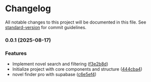 # Changelog

All notable changes to this project will be documented in this file. See [standard-version](https://github.com/conventional-changelog/standard-version) for commit guidelines.

### 0.0.1 (2025-08-17)


### Features

* Implement novel search and filtering ([f3e2b8d](https://github.com/hdfiresky/Problembuddy-deploy/commit/f3e2b8d02c93a248773e2ac72e638323ad6207dc))
* Initialize project with core components and structure ([444cba4](https://github.com/hdfiresky/Problembuddy-deploy/commit/444cba4e6422fbc5bad5bbb6d6641ed88d607d48))
* novel finder pro with supabase ([c6e5ef4](https://github.com/hdfiresky/Problembuddy-deploy/commit/c6e5ef4b48a0d67058f461d3c15357985323f5f6))
